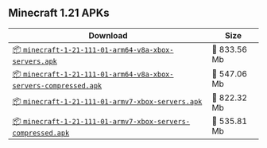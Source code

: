 ## Minecraft 1.21 APKs
| Download | Size |
|----------|------|
| [:package: `minecraft-1-21-111-01-arm64-v8a-xbox-servers.apk`](https://modscraft.net/en/downloads/17062) | :floppy_disk: 833.56 Mb 
| [:package: `minecraft-1-21-111-01-arm64-v8a-xbox-servers-compressed.apk`](https://modscraft.net/en/downloads/17063) | :floppy_disk: 547.06 Mb 
| [:package: `minecraft-1-21-111-01-armv7-xbox-servers.apk`](https://modscraft.net/en/downloads/17058) | :floppy_disk: 822.32 Mb 
| [:package: `minecraft-1-21-111-01-armv7-xbox-servers-compressed.apk`](https://modscraft.net/en/downloads/17059) | :floppy_disk: 535.81 Mb 

